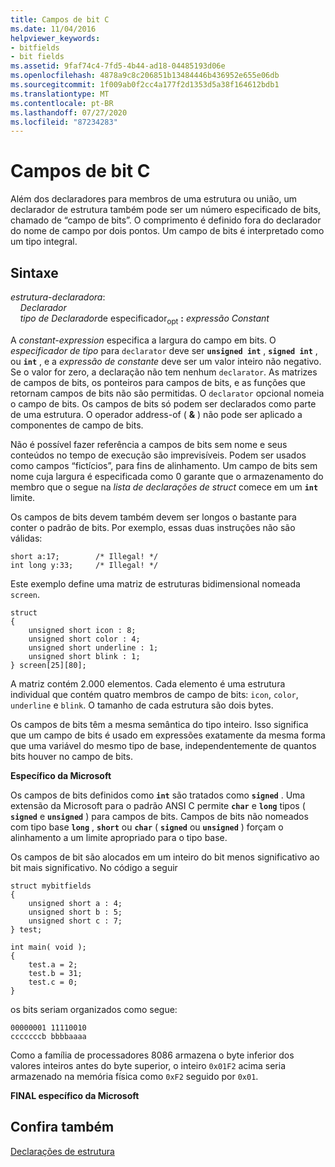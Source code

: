 ```yaml
---
title: Campos de bit C
ms.date: 11/04/2016
helpviewer_keywords:
- bitfields
- bit fields
ms.assetid: 9faf74c4-7fd5-4b44-ad18-04485193d06e
ms.openlocfilehash: 4878a9c8c206851b13484446b436952e655e06db
ms.sourcegitcommit: 1f009ab0f2cc4a177f2d1353d5a38f164612bdb1
ms.translationtype: MT
ms.contentlocale: pt-BR
ms.lasthandoff: 07/27/2020
ms.locfileid: "87234283"
---
```

# <a name="c-bit-fields"></a>Campos de bit C

Além dos declaradores para membros de uma estrutura ou união, um declarador de estrutura também pode ser um número especificado de bits, chamado de “campo de bits”. O comprimento é definido fora do declarador do nome de campo por dois pontos. Um campo de bits é interpretado como um tipo integral.

## <a name="syntax"></a>Sintaxe

*estrutura-declaradora*:<br/>
&nbsp;&nbsp;&nbsp;&nbsp;*Declarador*<br/>
&nbsp;&nbsp;&nbsp;&nbsp;*tipo de* *Declarador*de especificador<sub>opt</sub> **:** *expressão Constant*

A *constant-expression* especifica a largura do campo em bits. O *especificador de tipo* para `declarator` deve ser **`unsigned int`** , **`signed int`** , ou **`int`** , e a *expressão de constante* deve ser um valor inteiro não negativo. Se o valor for zero, a declaração não tem nenhum `declarator`. As matrizes de campos de bits, os ponteiros para campos de bits, e as funções que retornam campos de bits não são permitidas. O `declarator` opcional nomeia o campo de bits. Os campos de bits só podem ser declarados como parte de uma estrutura. O operador address-of ( **&** ) não pode ser aplicado a componentes de campo de bits.

Não é possível fazer referência a campos de bits sem nome e seus conteúdos no tempo de execução são imprevisíveis. Podem ser usados como campos “fictícios”, para fins de alinhamento. Um campo de bits sem nome cuja largura é especificada como 0 garante que o armazenamento do membro que o segue na *lista de declarações de struct* comece em um **`int`** limite.

Os campos de bits devem também devem ser longos o bastante para conter o padrão de bits. Por exemplo, essas duas instruções não são válidas:

```
short a:17;        /* Illegal! */
int long y:33;     /* Illegal! */
```

Este exemplo define uma matriz de estruturas bidimensional nomeada `screen`.

```
struct
{
    unsigned short icon : 8;
    unsigned short color : 4;
    unsigned short underline : 1;
    unsigned short blink : 1;
} screen[25][80];
```

A matriz contém 2.000 elementos. Cada elemento é uma estrutura individual que contém quatro membros de campo de bits: `icon`, `color`, `underline` e `blink`. O tamanho de cada estrutura são dois bytes.

Os campos de bits têm a mesma semântica do tipo inteiro. Isso significa que um campo de bits é usado em expressões exatamente da mesma forma que uma variável do mesmo tipo de base, independentemente de quantos bits houver no campo de bits.

**Específico da Microsoft**

Os campos de bits definidos como **`int`** são tratados como **`signed`** . Uma extensão da Microsoft para o padrão ANSI C permite **`char`** e **`long`** tipos ( **`signed`** e **`unsigned`** ) para campos de bits. Campos de bits não nomeados com tipo base **`long`** , **`short`** ou **`char`** ( **`signed`** ou **`unsigned`** ) forçam o alinhamento a um limite apropriado para o tipo base.

Os campos de bit são alocados em um inteiro do bit menos significativo ao bit mais significativo. No código a seguir

```
struct mybitfields
{
    unsigned short a : 4;
    unsigned short b : 5;
    unsigned short c : 7;
} test;

int main( void );
{
    test.a = 2;
    test.b = 31;
    test.c = 0;
}
```

os bits seriam organizados como segue:

```
00000001 11110010
cccccccb bbbbaaaa
```

Como a família de processadores 8086 armazena o byte inferior dos valores inteiros antes do byte superior, o inteiro `0x01F2` acima seria armazenado na memória física como `0xF2` seguido por `0x01`.

**FINAL específico da Microsoft**

## <a name="see-also"></a>Confira também

[Declarações de estrutura](../c-language/structure-declarations.md)
